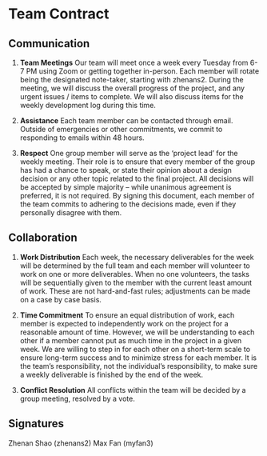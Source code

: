 # Team Contract

## Communication
1. **Team Meetings** Our team will meet once a week every Tuesday from 6-7 PM using Zoom or getting together in-person. Each member will rotate being the designated note-taker, starting with zhenans2. During the meeting, we will discuss the overall progress of the project, and any urgent issues / items to complete. We will also discuss items for the weekly development log during this time.

2. **Assistance** Each team member can be contacted through email. Outside of emergencies or other commitments, we commit to responding to emails within 48 hours.

3. **Respect** One group member will serve as the ‘project lead’ for the weekly meeting. Their role is to ensure that every member of the group has had a chance to speak, or state their opinion about a design decision or any other topic related to the final project. All decisions will be accepted by simple majority – while unanimous agreement is preferred, it is not required. By signing this document, each member of the team commits to adhering to the decisions made, even if they personally disagree with them.

## Collaboration

1. **Work Distribution** Each week, the necessary deliverables for the week will be determined by the full team and each member will volunteer to work on one or more deliverables. When no one volunteers, the tasks will be sequentially given to the member with the current least amount of work. These are not hard-and-fast rules; adjustments can be made on a case by case basis.

2. **Time Commitment** To ensure an equal distribution of work, each member is expected to independently work on the project for a reasonable amount of time. However, we will be understanding to each other if a member cannot put as much time in the project in a given week. We are willing to step in for each other on a short-term scale to ensure long-term success and to minimize stress for each member. It is the team’s responsibility, not the individual’s responsibility, to make sure a weekly deliverable is finished by the end of the week.

3. **Conflict Resolution** All conflicts within the team will be decided by a group meeting, resolved by a vote.

## Signatures

Zhenan Shao (zhenans2)
Max Fan (myfan3)
